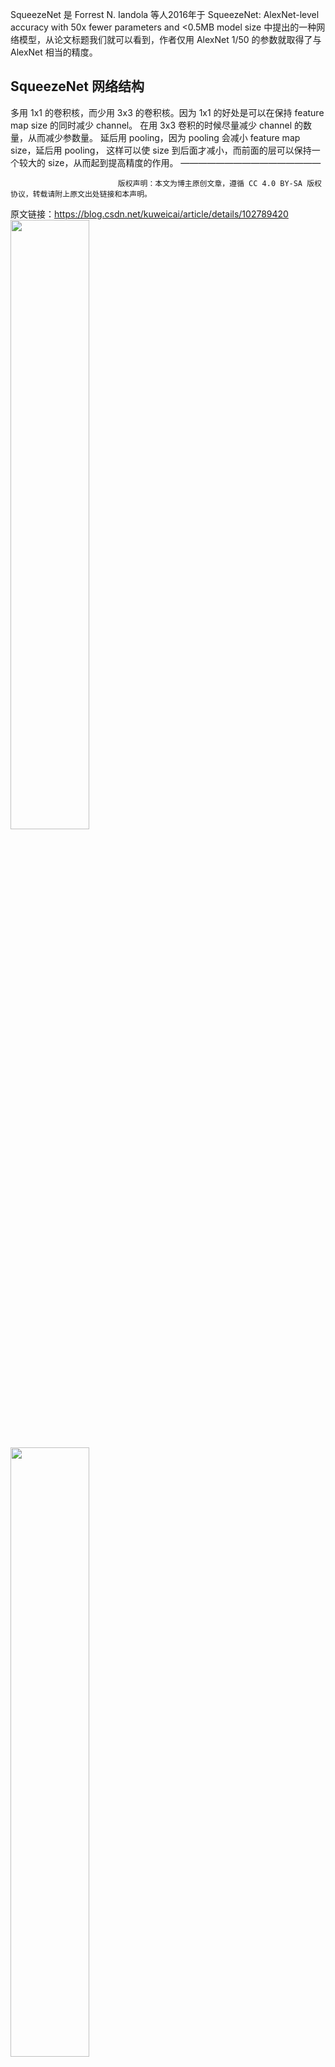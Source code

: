 SqueezeNet 是 Forrest N. Iandola 等人2016年于 SqueezeNet: AlexNet-level accuracy with 50x fewer parameters and <0.5MB model size 中提出的一种网络模型，从论文标题我们就可以看到，作者仅用 AlexNet 1/50 的参数就取得了与 AlexNet 相当的精度。

## SqueezeNet 网络结构

多用 1x1 的卷积核，而少用 3x3 的卷积核。因为 1x1 的好处是可以在保持 feature map size 的同时减少 channel。
在用 3x3 卷积的时候尽量减少 channel 的数量，从而减少参数量。
延后用 pooling，因为 pooling 会减小 feature map size，延后用 pooling， 这样可以使 size 到后面才减小，而前面的层可以保持一个较大的 size，从而起到提高精度的作用。
————————————————

                            版权声明：本文为博主原创文章，遵循 CC 4.0 BY-SA 版权协议，转载请附上原文出处链接和本声明。
                        
原文链接：https://blog.csdn.net/kuweicai/article/details/102789420
<img src=https://s2.loli.net/2024/05/08/2SDOkNIYF1ewB5R.png width='50%'>


<img src=https://s2.loli.net/2024/05/08/XIlaTGs7qYobVNO.png width='50%'>